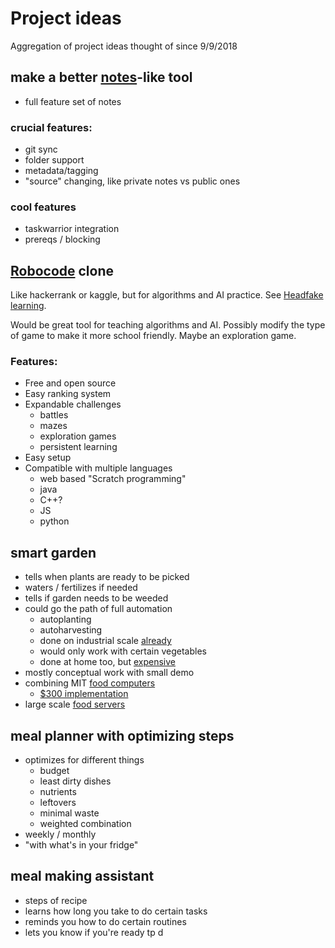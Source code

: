 # Project ideas
Aggregation of project ideas thought of since 9/9/2018


## make a better [notes](https://github.com/pimterry/notes)-like tool
- full feature set of notes

### crucial features:
- git sync
- folder support
- metadata/tagging
- "source" changing, like private notes vs public ones

### cool features
- taskwarrior integration
- prereqs / blocking


## [Robocode](http://robowiki.net/wiki/Robocode) clone
Like hackerrank or kaggle, but for algorithms and AI practice.
See [Headfake learning](learning_activities.md#headfake).

Would be great tool for teaching algorithms and AI. Possibly modify 
the type of game to make it more school friendly. Maybe an exploration
game. 

### Features:
- Free and open source
- Easy ranking system
- Expandable challenges
    - battles
    - mazes
    - exploration games
    - persistent learning
- Easy setup
- Compatible with multiple languages
    - web based "Scratch programming"
    - java
    - C++?
    - JS
    - python



## smart garden
- tells when plants are ready to be picked
- waters / fertilizes if needed
- tells if garden needs to be weeded
- could go the path of full automation
    - autoplanting
    - autoharvesting
    - done on industrial scale [already](https://www.cnn.com/2017/10/07/world/automated-farm-harvest-england/index.html)
    - would only work with certain vegetables
    - done at home too, but [expensive](https://farm.bot/)
- mostly conceptual work with small demo
- combining MIT [food computers](https://wiki.openag.media.mit.edu/personal_food_computers)
    - [$300 implementation](https://forum.openag.media.mit.edu/t/300-food-computer-mvp/2343)
- large scale [food servers](https://www.media.mit.edu/projects/food-server/overview/)


## meal planner with optimizing steps
- optimizes for different things 
    - budget
    - least dirty dishes
    - nutrients
    - leftovers
    - minimal waste
    - weighted combination
- weekly / monthly
- "with what's in your fridge"


## meal making assistant
- steps of recipe
- learns how long you take to do certain tasks
- reminds you how to do certain routines
- lets you know if you're ready tp d
